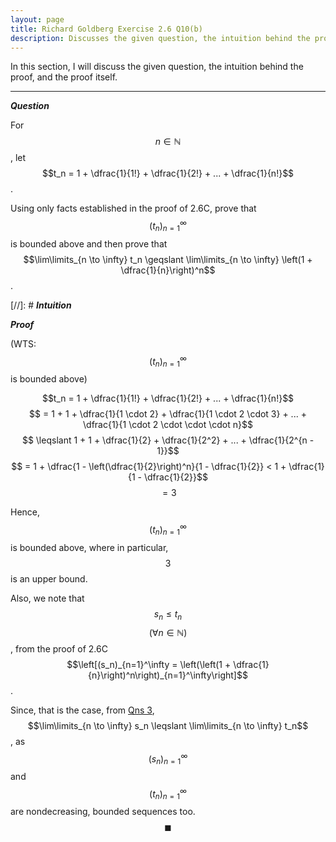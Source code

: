 ```yaml
---
layout: page
title: Richard Goldberg Exercise 2.6 Q10(b)
description: Discusses the given question, the intuition behind the proof, and the proof itself
---
```


In this section, I will discuss the given question, the intuition behind the proof, and the
proof itself.

---

_**Question**_

For $$n \in \mathbb{N}$$, let $$t_n = 1 + \dfrac{1}{1!} + \dfrac{1}{2!} + ... + \dfrac{1}{n!}$$.

Using only facts established in the proof of 2.6C, prove that $$(t_n)_{n=1}^\infty$$ is bounded
above and then prove that
$$\lim\limits_{n \to \infty} t_n \geqslant \lim\limits_{n \to \infty} \left(1 + \dfrac{1}{n}\right)^n$$.

[//]: # _**Intuition**_

_**Proof**_

(WTS: $$(t_n)_{n=1}^\infty$$ is bounded above)

$$t_n = 1 + \dfrac{1}{1!} + \dfrac{1}{2!} + ... + \dfrac{1}{n!}$$
$$ = 1 + 1 + \dfrac{1}{1 \cdot 2} + \dfrac{1}{1 \cdot 2 \cdot 3} + ... + \dfrac{1}{1 \cdot 2 \cdot \cdot \cdot n}$$
$$ \leqslant 1 + 1 + \dfrac{1}{2} + \dfrac{1}{2^2} + ... + \dfrac{1}{2^{n - 1}}$$
$$ = 1 + \dfrac{1 - \left(\dfrac{1}{2}\right)^n}{1 - \dfrac{1}{2}} < 1 + \dfrac{1}{1 - \dfrac{1}{2}}$$
$$ = 3$$

Hence, $$(t_n)_{n=1}^\infty$$ is bounded above, where in particular, $$3$$ is an upper
bound.

Also, we note that $$s_n \leqslant t_n$$ $$(\forall n \in \mathbb{N})$$, from the proof
of 2.6C
$$\left[(s_n)_{n=1}^\infty = \left(\left(1 + \dfrac{1}{n}\right)^n\right)_{n=1}^\infty\right]$$.

Since, that is the case, from [Qns 3](/richardgoldbergqns0000000013),
$$\lim\limits_{n \to \infty} s_n \leqslant \lim\limits_{n \to \infty} t_n$$, as
$$(s_n)_{n=1}^\infty$$ and $$(t_n)_{n=1}^\infty$$ are nondecreasing, bounded sequences too.
$$\blacksquare$$
